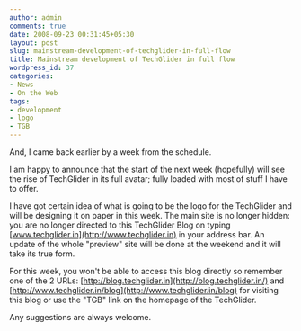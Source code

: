 ```yaml
---
author: admin
comments: true
date: 2008-09-23 00:31:45+05:30
layout: post
slug: mainstream-development-of-techglider-in-full-flow
title: Mainstream development of TechGlider in full flow
wordpress_id: 37
categories:
- News
- On the Web
tags:
- development
- logo
- TGB
---
```




And, I came back earlier by a week from the schedule.

I am happy to announce that the start of the next week (hopefully) will see the rise of TechGlider in its full avatar; fully loaded with most of stuff I have to offer.

I have got certain idea of what is going to be the logo for the TechGlider and will be designing it on paper in this week. The main site is no longer hidden: you are no longer directed to this TechGlider Blog on typing [www.techglider.in](http://www.techglider.in) in your address bar. An update of the whole "preview" site will be done at the weekend and it will take its true form.

For this week, you won't be able to access this blog directly so remember one of the 2 URLs: [http://blog.techglider.in](http://blog.techglider.in/) and [http://www.techglider.in/blog](http://www.techglider.in/blog) for visiting this blog or use the "TGB" link on the homepage of the TechGlider.

Any suggestions are always welcome.
